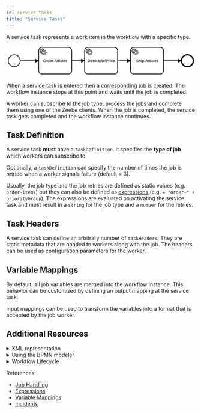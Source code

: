 ```yaml
---
id: service-tasks
title: "Service Tasks"
---
```


A service task represents a work item in the workflow with a specific type.

![workflow](../assets/order-process.png)

When a service task is entered then a corresponding job is created. The workflow instance stops at this point and waits until the job is completed.

A worker can subscribe to the job type, process the jobs and complete them using one of the Zeebe clients. When the job is completed, the service task gets completed and the workflow instance continues.

## Task Definition

A service task **must** have a `taskDefinition`. It specifies the **type of job** which workers can subscribe to.

Optionally, a `taskDefinition` can specify the number of times the job is retried when a worker signals failure (default = 3).

Usually, the job type and the job retries are defined as static values (e.g. `order-items`) but they can also be defined as [expressions](/product-manuals/concepts/expressions.md) (e.g. `= "order-" + priorityGroup`). The expressions are evaluated on activating the service task and must result in a `string` for the job type and a `number` for the retries.

## Task Headers

A service task can define an arbitrary number of `taskHeaders`. They are static metadata that are handed to workers along with the job. The headers can be used as configuration parameters for the worker.

## Variable Mappings

By default, all job variables are merged into the workflow instance. This behavior can be customized by defining an output mapping at the service task.

Input mappings can be used to transform the variables into a format that is accepted by the job worker.

## Additional Resources

<details>
  <summary>XML representation</summary>
  <p>A service task with a custom header:

```xml
<bpmn:serviceTask id="collect-money" name="Collect Money">
  <bpmn:extensionElements>
    <zeebe:taskDefinition type="payment-service" retries="5" />
    <zeebe:taskHeaders>
      <zeebe:header key="method" value="VISA" />
    </zeebe:taskHeaders>
  </bpmn:extensionElements>
</bpmn:serviceTask>
```

  </p>
</details>

<details>
  <summary>Using the BPMN modeler</summary>
  <p>Adding a service task:

![service-task](assets/service-task.gif)

Adding custom headers:
![task-headers](assets/task-headers.gif)

Adding variable mappings:
![variable-mappings](assets/variable-mappings.gif)

  </p>
</details>

<details>
  <summary>Workflow Lifecycle</summary>
  <p>Workflow instance records of a service task:

<table>
    <tr>
        <th>Intent</th>
        <th>Element Id</th>
        <th>Element Type</th>
    </tr>
    <tr>
        <td>ELEMENT_ACTIVATING</td>
        <td>collect-money</td>
        <td>SERVICE_TASK</td>
    </tr>
    <tr>
        <td>ELEMENT_ACTIVATED</td>
        <td>collect-money</td>
        <td>SERVICE_TASK</td>
    </tr>
    <tr>
        <td>...</td>
        <td>...</td>
        <td>...</td>
    </tr>
    <tr>
        <td>ELEMENT_COMPLETING</td>
        <td>collect-money</td>
        <td>SERVICE_TASK</td>
    </tr>
    <tr>
        <td>ELEMENT_COMPLETED</td>
        <td>collect-money</td>
        <td>SERVICE_TASK</td>
    </tr>
</table>

  </p>
</details>

References:

- [Job Handling](/product-manuals/zeebe/basics/job-workers.md)
- [Expressions](/product-manuals/concepts/expressions.md)
- [Variable Mappings](/product-manuals/concepts/variables.md#inputoutput-variable-mappings)
- [Incidents](/product-manuals/concepts/incidents.md)

